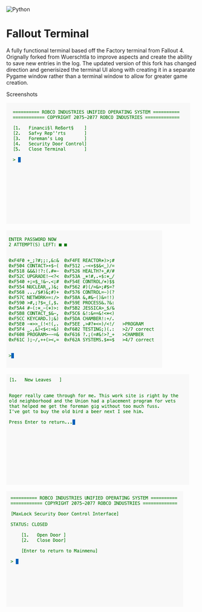 ![Python](https://img.shields.io/badge/python-3670A0?style=for-the-badge&logo=python&logoColor=ffdd54)

# Fallout Terminal

A fully functional terminal based off the Factory terminal from Fallout 4. Orignally forked from Wuerschtla to improve aspects and create the ability to save new entries in the log. The updated version of this fork has changed direction and generisized the terminal UI along with creating it in a separate Pygame window rather than a terminal window to allow for greater game creation.

Screenshots
<!-- Old Readme -->
<!-- # Fallout Terminal

The factory terminal entries are entries within the accessible factory in South Boston in Fallout 4. 

The program is a fully working code, where you can read terminal entries and opening doors like in the real Fallout game. You get only access when you master the password game. 
You can find wrong entries with triple characters like ### or /// to get more tries. Just type them in and press Enter.

When you are not smart enough to master the password game,
you can use as a universal password:
"ROBCO"
to enter the menu.

You need python3 for this project:
python3: https://www.python.org/downloads/

# Modules
pygame: python3 -m pip install pygame

Enjoy

-->

![Gameplay1][screenshot_menu]

![Gameplay2][screenshot_passwordgame]

![Gameplay3][screenshot_terminal_entry]

![Gameplay4][screenshot_doormenu]

[screenshot_menu]: images/screenshot_menu.png
[screenshot_passwordgame]: images/screenshot_passwordgame.png
[screenshot_terminal_entry]: images/screenshot_terminal_entry.png
[screenshot_doormenu]: images/screenshot_doormenu.png
